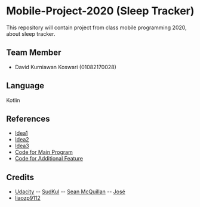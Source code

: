 # Mobile-Project-2020 (Sleep Tracker)
This repository will contain project from class mobile programming 2020, about sleep tracker.

## Team Member
- David Kurniawan Koswari (01082170028)


## Language
Kotlin

## References
- [Idea1](https://blog.sagipl.com/mobile-app-ideas/)
- [Idea2](https://dailysocial.id/post/sleep-tracker-sense-dapat-memonitor-kondisi-ruangan-agar-tidur-anda-lebih-optimal)
- [Idea3](https://sleep.urbandroid.org/documentation/core/sleep-tracking/)
- [Code for Main Program](https://github.com/udacity/andfun-kotlin-sleep-tracker)
- [Code for Additional Feature](https://github.com/liaozp9112/AlarmClock)

## Credits
- [Udacity](https://github.com/udacity)
-- [SudKul](https://github.com/SudKul)
-- [Sean McQuillan](https://github.com/objcode)
-- [José](https://github.com/dnbit)
- [liaozp9112](https://github.com/liaozp9112)
